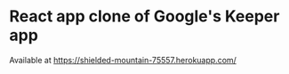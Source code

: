 # React app clone of Google's Keeper app
 
Available at https://shielded-mountain-75557.herokuapp.com/

